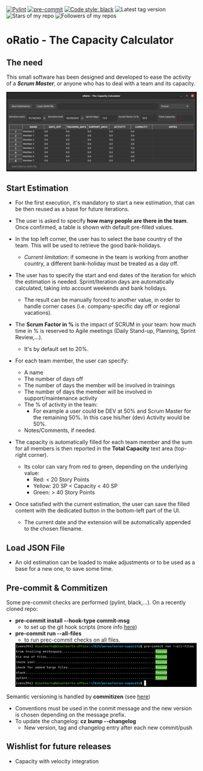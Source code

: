 [![Pylint](https://github.com/disalberto/scrum-capacity/actions/workflows/pylint.yml/badge.svg)](https://github.com/disalberto/scrum-capacity/actions/workflows/pylint.yml)
[![pre-commit](https://img.shields.io/badge/pre--commit-enabled-brightgreen?logo=pre-commit&logoColor=white)](https://github.com/pre-commit/pre-commit)
[![Code style: black](https://img.shields.io/badge/code%20style-black-000000.svg)](https://github.com/psf/black)
![Latest tag version](https://img.shields.io/github/v/tag/disalberto/scrum-capacity)
![Stars of my repo](https://img.shields.io/github/stars/disalberto/scrum-capacity?style=social)
![Followers of my repos](https://img.shields.io/github/followers/disalberto?style=social)

# oRatio - The Capacity Calculator

## The need
This small software has been designed and developed to ease the activity of a ***Scrum Master***,
or anyone who has to deal with a team and its capacity.

<img src="images/Estimation.png" alt="Estimation" width="1000">

## Start Estimation
- For the first execution, it's mandatory to start a new estimation, that can be then reused as a base
for future iterations.

- The user is asked to specify **how many people are there in the team**.
Once confirmed, a table is shown with default pre-filled values.

- In the top left corner, the user has to select the base country of the team.
This will be used to retrieve the good bank-holidays.
  - *Current limitation*: if someone in the team is working from another country, a different bank-holiday
  must be treated as a day off.
- The user has to specify the start and end dates of the iteration for which the estimation is needed.
Sprint/Iteration days are automatically calculated, taking into account weekends and bank holidays.
  - The result can be manually forced to another value,
  in order to handle corner cases (i.e. company-specific day off or regional vacations).
- The **Scrum Factor in %** is the impact of SCRUM in your team: how much time in % is reserved
to Agile meetings (Daily Stand-up, Planning, Sprint Review,...).
  - It's by default set to 20%.
- For each team member, the user can specify:
  - A name
  - The number of days off
  - The number of days the member will be involved in trainings
  - The number of days the member will be involved in support/maintenance activity
  - The % of activity in the team:
    - For example a user could be DEV at 50% and Scrum Master for the remaining 50%.
    In this case his/her (dev) Activity would be 50%.
  - Notes/Comments, if needed.
- The capacity is automatically filled for each team member and the sum for all members is then reported in
the **Total Capacity** text area (top-right corner).
  - Its color can vary from red to green, depending on the underlying value:
    - Red: < 20 Story Points
    - Yellow: 20 SP < Capacity < 40 SP
    - Green: > 40 Story Points
- Once satisfied with the current estimation, the user can save the filled content with the dedicated button
in the bottom-left part of the UI.
  - The current date and the extension will be automatically appended to the chosen filename.

## Load JSON File
- An old estimation can be loaded to make adjustments or to be used as a base for a new one, to save some time.

## Pre-commit & Commitizen
Some pre-commit checks are performed (pylint, black,...). On a recently cloned repo:
- **pre-commit install --hook-type commit-msg**
  - to set up the git hook scripts (more info [here](https://pre-commit.com/#install))
- **pre-commit run --all-files**
  - to run prec-commit checks on all files.
  <img src="images/precommit.png" alt="Estimation" width="600">

Semantic versioning is handled by **commitizen** (see [here](https://commitizen-tools.github.io/commitizen/))
- Conventions must be used in the conmit message and the new version is chosen depending on the message prefix.
- To update the changelog: **cz bump --changelog**
  - New version, tag and changelog entry after each new commit/push

## Wishlist for future releases
* Capacity with velocity integration
